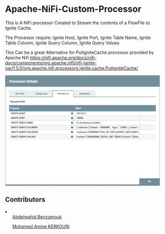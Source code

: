 # Apache-NiFi-Custom-Processor
This is A NiFi processor Created to Stream the contents of a FlowFile to Ignite Cache.

The Processor require:
Ignite Host,
Ignite Port,
Ignite Table Name,
Ignite Table Column,
Ignite Query Column,
Ignite Query Values

This Can be a great Alternative for PutIgniteCache processor provided by Apache Nifi
https://nifi.apache.org/docs/nifi-docs/components/org.apache.nifi/nifi-ignite-nar/1.5.0/org.apache.nifi.processors.ignite.cache.PutIgniteCache/

<img src= "CaptureProcess.PNG">

## Contributors
<li>
<ul><a href="https://github.com/wahid18benz">Abdelwahid Benzzerouk </a></ul>
<ul><a href="https://github.com/kmamine">Mohamed Amine KERKOURI </a></ul>
</li>
